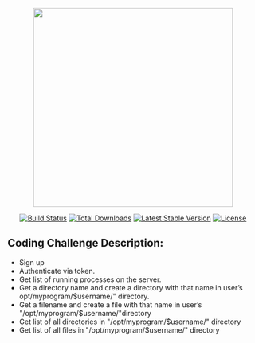 <p align="center"><a href="https://laravel.com" target="_blank"><img src="https://raw.githubusercontent.com/laravel/art/master/logo-lockup/5%20SVG/2%20CMYK/1%20Full%20Color/laravel-logolockup-cmyk-red.svg" width="400"></a></p>

<p align="center">
<a href="https://travis-ci.org/laravel/framework"><img src="https://travis-ci.org/laravel/framework.svg" alt="Build Status"></a>
<a href="https://packagist.org/packages/laravel/framework"><img src="https://img.shields.io/packagist/dt/laravel/framework" alt="Total Downloads"></a>
<a href="https://packagist.org/packages/laravel/framework"><img src="https://img.shields.io/packagist/v/laravel/framework" alt="Latest Stable Version"></a>
<a href="https://packagist.org/packages/laravel/framework"><img src="https://img.shields.io/packagist/l/laravel/framework" alt="License"></a>
</p>

## Coding Challenge Description:
<ul>
<li>Sign up</li>
<li>Authenticate via token.</li>
<li>Get list of running processes on the server.</li>
<li> Get a directory name and create a directory with that name in user’s opt/myprogram/$username/" directory.</li>
<li>Get a filename and create a file with that name in user’s "/opt/myprogram/$username/"directory</li>
<li> Get list of all directories in "/opt/myprogram/$username/" directory</li>
<li>Get list of all files in "/opt/myprogram/$username/" directory</li>
</ul>
